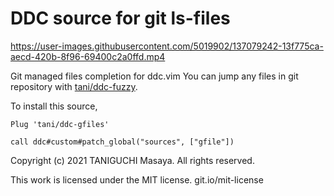 # DDC source for git ls-files



https://user-images.githubusercontent.com/5019902/137079242-13f775ca-aecd-420b-8f96-69400c2a0ffd.mp4



Git managed files completion for ddc.vim
You can jump any files in git repository with [tani/ddc-fuzzy](https://github.com/tani/ddc-fuzzy). 

To install this source,

```viml
Plug 'tani/ddc-gfiles'

call ddc#custom#patch_global("sources", ["gfile"])
```

Copyright (c) 2021 TANIGUCHI Masaya. All rights reserved.

This work is licensed under the MIT license.
git.io/mit-license

